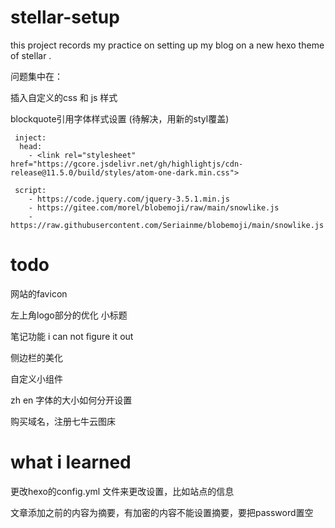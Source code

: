 # stellar-setup
this project records my practice on setting up my blog on a new hexo theme of stellar .



问题集中在：

插入自定义的css 和 js 样式

blockquote引用字体样式设置 (待解决，用新的styl覆盖)


```
 inject:
  head:
    - <link rel="stylesheet" href="https://gcore.jsdelivr.net/gh/highlightjs/cdn-release@11.5.0/build/styles/atom-one-dark.min.css">

 script:
    - https://code.jquery.com/jquery-3.5.1.min.js
    - https://gitee.com/morel/blobemoji/raw/main/snowlike.js
    - https://raw.githubusercontent.com/Seriainme/blobemoji/main/snowlike.js
```

 
# todo
网站的favicon

左上角logo部分的优化 小标题

笔记功能 i can not figure it out 

侧边栏的美化

自定义小组件

zh en 字体的大小如何分开设置

购买域名，注册七牛云图床


# what i learned
更改hexo的config.yml 文件来更改设置，比如站点的信息

文章添加<!-- more -->之前的内容为摘要，有加密的内容不能设置摘要，要把password置空